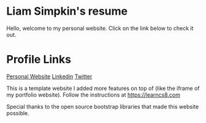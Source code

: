 # Liam Simpkin's resume
Hello, welcome to my personal website. Click on the link below to check it out.


# Profile Links
<a href="https://ljsimpkin.github.io/resume/">Personal Website</a>
<a href="https://www.linkedin.com/in/liamsimpkin/">Linkedin</a>
<a href="https://twitter.com/5impkin">Twitter</a>


This is a template website I added more features on top of (like the iframe of my portfolio website). Follow the instructions at https://learncs8.com

Special thanks to the open source bootstrap libraries that made this website possible. 
